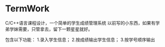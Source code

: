 # TermWork
C/C++语言课程设计，一个简单的学生成绩管理系统
以前写的小东西，如果有学弟学妹需要，只管拿去，留下一颗星星就好。

包含以下功能：
1.录入学生信息；
2.按成绩输出学生信息；
3.按学号顺序输出
